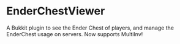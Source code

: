 EnderChestViewer
================

A Bukkit plugin to see the Ender Chest of players, and manage the EnderChest usage on servers. Now supports MultiInv!
